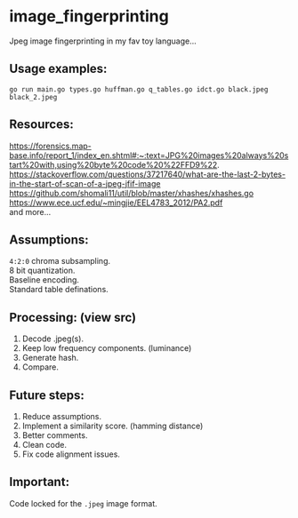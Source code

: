 # image_fingerprinting
Jpeg image fingerprinting in my fav toy language...

## Usage examples:
`go run main.go types.go huffman.go q_tables.go idct.go black.jpeg black_2.jpeg` 

## Resources:
https://forensics.map-base.info/report_1/index_en.shtml#:~:text=JPG%20images%20always%20start%20with,using%20byte%20code%20%22FFD9%22. <br>
https://stackoverflow.com/questions/37217640/what-are-the-last-2-bytes-in-the-start-of-scan-of-a-jpeg-jfif-image <br>
https://github.com/shomali11/util/blob/master/xhashes/xhashes.go <br>
https://www.ece.ucf.edu/~mingjie/EEL4783_2012/PA2.pdf <br>
and more...

## Assumptions:
`4:2:0` chroma subsampling. <br>
8 bit quantization. <br>
Baseline encoding. <br>
Standard table definations. <br>

## Processing: (view src)
1. Decode .jpeg(s). <br>
2. Keep low frequency components. (luminance) <br>
3. Generate hash. <br>
4. Compare.

## Future steps:
1. Reduce assumptions. <br>
2. Implement a similarity score. (hamming distance) <br>
3. Better comments. <br>
4. Clean code. <br>
5. Fix code alignment issues.

## Important:
Code locked for the `.jpeg` image format. <br>

